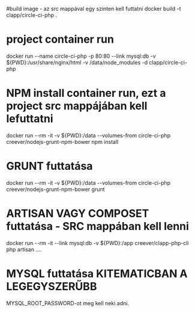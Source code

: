 #build image - az src mappával egy szinten kell futtatni
docker build -t clapp/circle-ci-php .

# project container run
docker run --name circle-ci-php -p 80:80 --link mysql:db -v ${PWD}:/usr/share/nginx/html -v /data/node_modules -d clapp/circle-ci-php

# NPM install container run, ezt a project src mappájában kell lefuttatni
docker run --rm -it -v ${PWD}:/data --volumes-from circle-ci-php creever/nodejs-grunt-npm-bower npm install

# GRUNT futtatása
docker run --rm -it -v ${PWD}:/data --volumes-from circle-ci-php creever/nodejs-grunt-npm-bower grunt

# ARTISAN VAGY COMPOSET futtatása - SRC mappában kell lenni
docker run --rm -it --link mysql:db -v ${PWD}:/app creever/clapp-php-cli php artisan ....

# MYSQL futtatása KITEMATICBAN A LEGEGYSZERŰBB
MYSQL_ROOT_PASSWORD-ot meg kell neki adni.
